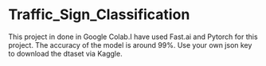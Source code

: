 # Traffic_Sign_Classification

This project in done in Google Colab.I have used Fast.ai and Pytorch for this project. The accuracy of the model is around 99%. Use your own json key to download the dtaset via Kaggle.
